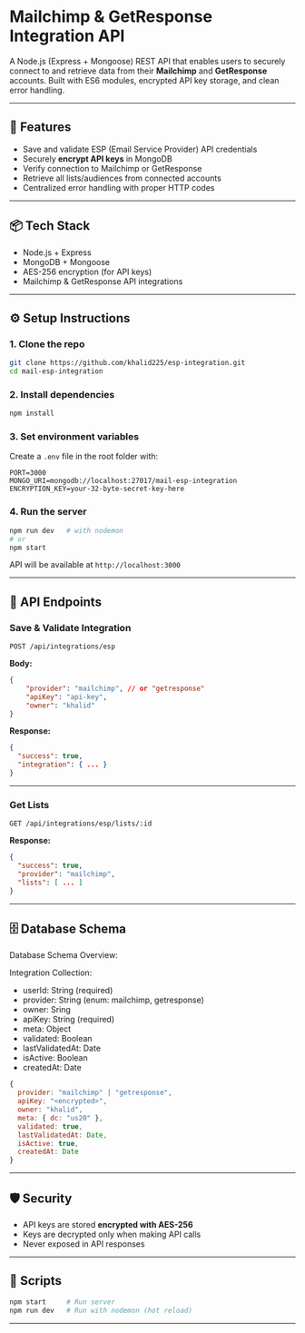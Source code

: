 # Mailchimp & GetResponse Integration API

A Node.js (Express + Mongoose) REST API that enables users to securely connect to and retrieve data from their **Mailchimp** and **GetResponse** accounts. Built with ES6 modules, encrypted API key storage, and clean error handling.

---

## 🚀 Features

- Save and validate ESP (Email Service Provider) API credentials
- Securely **encrypt API keys** in MongoDB
- Verify connection to Mailchimp or GetResponse
- Retrieve all lists/audiences from connected accounts
- Centralized error handling with proper HTTP codes

---

## 📦 Tech Stack

- Node.js + Express
- MongoDB + Mongoose
- AES-256 encryption (for API keys)
- Mailchimp & GetResponse API integrations

---

## ⚙️ Setup Instructions

### 1. Clone the repo

```bash
git clone https://github.com/khalid225/esp-integration.git
cd mail-esp-integration
```

### 2. Install dependencies

```bash
npm install
```

### 3. Set environment variables

Create a `.env` file in the root folder with:

```env
PORT=3000
MONGO_URI=mongodb://localhost:27017/mail-esp-integration
ENCRYPTION_KEY=your-32-byte-secret-key-here
```

### 4. Run the server

```bash
npm run dev   # with nodemon
# or
npm start
```

API will be available at `http://localhost:3000`

---

## 📌 API Endpoints

### Save & Validate Integration

```http
POST /api/integrations/esp
```

**Body:**

```json
{
	"provider": "mailchimp", // or "getresponse"
	"apiKey": "api-key",
	"owner": "khalid"
}
```

**Response:**

```json
{
  "success": true,
  "integration": { ... }
}
```

---

### Get Lists

```http
GET /api/integrations/esp/lists/:id
```

**Response:**

```json
{
  "success": true,
  "provider": "mailchimp",
  "lists": [ ... ]
}
```

---

## 🗄️ Database Schema

Database Schema Overview:

Integration Collection:

- userId: String (required)
- provider: String (enum: mailchimp, getresponse)
- owner: Sring
- apiKey: String (required)
- meta: Object
- validated: Boolean
- lastValidatedAt: Date
- isActive: Boolean
- createdAt: Date

```js
{
  provider: "mailchimp" | "getresponse",
  apiKey: "<encrypted>",
  owner: "khalid",
  meta: { dc: "us20" },
  validated: true,
  lastValidatedAt: Date,
  isActive: true,
  createdAt: Date
}
```

---

## 🛡️ Security

- API keys are stored **encrypted with AES-256**
- Keys are decrypted only when making API calls
- Never exposed in API responses

---

## 📖 Scripts

```bash
npm start     # Run server
npm run dev   # Run with nodemon (hot reload)
```

---
